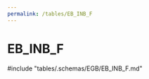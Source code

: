 ```yaml
---
permalink: /tables/EB_INB_F
---
```

# EB\_INB\_F
<!-- SPDX-License-Identifier: MPL-2.0 -->

<!-- ATTENTION : Ne pas supprimer ou modifier la ligne ci-dessous -->
#include "tables/.schemas/EGB/EB_INB_F.md"
<!-- ATTENTION : Ne pas supprimer ou modifier la ligne ci-dessus -->
